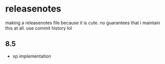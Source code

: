 # releasenotes
making a releasenotes file because it is cute. no guarantees that i maintain this at all. use commit history lol
## 8.5
- xp implementation